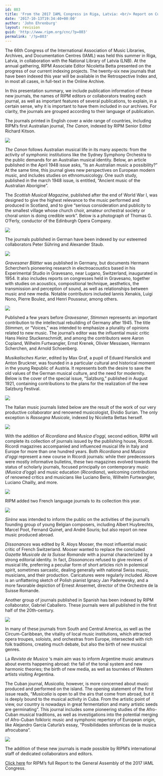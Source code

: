 ```yaml
---
id: 803
title: 'From the 2017 IAML Congress in Riga, Latvia: <br/> Report on Current Journal Indexing Project'
date: '2017-10-13T19:34:40+00:00'
author: 'John Ehrenburg'
layout: revision
guid: 'http://www.ripm.org/cnc/?p=803'
permalink: '/?p=803'
---
```


The 66th Congress of the International Association of Music Libraries, Archives, and Documentation Centres (IAML) was held this summer in Riga, Latvia, in collaboration with the National Library of Latvia (LNB). At the annual gathering, RIPM Associate Editor Nicoletta Betta presented on the progress of our current indexing projects. The twenty-six new journals that have been indexed this year will be available in the Retrospective Index and, in most all cases, in full-text in the Online Archive.

In this presentation summary, we include publication information of these new journals, the names of RIPM editors or collaborators treating each journal, as well as important features of several publications, to explain, in a certain sense, why it is important to have them included in our archives. For clarity, the journals are grouped according to their language of publication.

The journals printed in English cover a wide range of countries, including RIPM’s first Australian journal, *The Canon,* indexed by RIPM Senior Editor Richard Kitson.

![](http://www.ripm.org/cnc/wp-content/uploads/2017/10/1-IAML-2017-1.jpg)

*The Canon* follows Australian musical life in its many aspects: from the activity of symphonic institutions like the Sydney Symphony Orchestra to the public demands for an Australian musical identity. Below, an article published in the April 1948 issue asks, “Is an Australian music a possibility?” At the same time, this journal gives new perspectives on European modern music, and includes studies on ethnomusicology. One such study, published in the march 1948 issue, is entitled, “Ancient music of the Australian Aborigine”.

The *Scottish Musical Magazine*, published after the end of World War I, was designed to give the highest relevance to the music performed and produced in Scotland, and to give “serious consideration and publicity to the smallest village whose church choir, amateur orchestral society or choral union is doing credible work”. Below is a photograph of Thomas G. O’Ferly, conductor of the Edinburgh Opera Company.

![](http://www.ripm.org/cnc/wp-content/uploads/2017/10/2-IAML-2017.jpg)

The journals published in German have been indexed by our esteemed collaborators Peter Sühring and Alexander Staub.

![](http://www.ripm.org/cnc/wp-content/uploads/2017/10/3-IAML-2017.jpg)

*Gravesaner Blätter* was published in Germany, but documents Hermann Scherchen’s pioneering research in electroacoustics based in his Experimental Studio in Gravesano, near Lugano, Switzerland, inaugurated in 1954. It also includes reports on congresses held in Gravesano, together with studies on acoustics, compositional technique, aesthetics, the transmission and perception of sound, as well as relationships between music and new media. Notable contributors included Iannis Xenakis, Luigi Nono, Pierre Boulez, and Henri Pousseur, among others.

![](http://www.ripm.org/cnc/wp-content/uploads/2017/10/4-IAML-2017.jpg)

Published a few years before *Gravesaner*, *Stimmen* represents an important contribution to the intellectual rebuilding of Germany after 1945. The title *Stimmen,* or “Voices,” was intended to emphasize a plurality of opinions related to new music. The journal’s editor was the influential music critic Hans Heinz Stuckenschmidt, and among the contributors were Aaron Copland, Wilhelm Furtwangler, Ernst Krenek, Olivier Messiaen, Hermann Scherchen, and Arnold Schoenberg.

*Musikalisches Kurier*, edited by Max Graf, a pupil of Eduard Hanslick and Anton Bruckner, was founded in a particular cultural and historical moment in the young Republic of Austria. It represents both the desire to save the old values of the German musical culture, and the need for modernity. Below is the cover of the special issue, “Salzburg,” published in August 1921, containing contributions to the plans for the realization of the new Salzburg Festival.

![](http://www.ripm.org/cnc/wp-content/uploads/2017/10/5-IAML-2017.jpg)

The Italian music journals listed below are the result of the work of our very productive collaborator and renowned musicologist, Elvidio Surian. The only exception is *Rassegna Musicale*, indexed by Nicoletta Bettas herself.

![](http://www.ripm.org/cnc/wp-content/uploads/2017/10/6-IAML-2017.jpg)

With the addition of *Ricordiana* and *Musica d’oggi,* second edition, RIPM will complete its collection of journals issued by the publishing house, Ricordi. Ricordi magazines accompanied and influenced musical life in Italy and Europe for more than one hundred years. Both *Ricordiana* and *Musica d’oggi* represent a new course in Ricordi journals: while their predecessors were mostly informative bulletins, these two magazines evolved towards the status of scholarly journals, focused principally on contemporary music (*Musica d’oggi*) and music education (*Ricordiana*), welcoming contributions of renowned critics and musicians like Luciano Berio, Wilhelm Furtwangler, Luciano Chailly, and more.

![](http://www.ripm.org/cnc/wp-content/uploads/2017/10/7-IAML-2017.jpg)

RIPM added two French language journals to its collection this year.

![](http://www.ripm.org/cnc/wp-content/uploads/2017/10/8-IAML-2017.jpg)

*Sirène* was intended to inform the public on the activities of the journal’s founding group of young Belgian composers, including Albert Huybrechts, Marcel Poot, Fernand Quinet, and André Souris; but also report on new music produced abroad.

*Dissonances* was edited by R. Aloys Mooser, the most influential music critic of French Switzerland. Mooser wanted to replace the concluded *Gazette Musicale de la Suisse Romande* with a journal characterized by a strong editorial identity. In fact, *Dissonances* refused to give reviews of musical life, preferring a peculiar form of short articles rich in polemical spirit, sometimes sarcastic, dealing generally with national Swiss music, musicians, and their production. Caricatures were regularly included. Above is an unflattering sketch of Polish pianist Ignacy Jan Paderewsky, and a more favorable depiction of Ernest Ansermet, director of the Orchestre de la Suisse Romande.

Another group of journals published in Spanish has been indexed by RIPM collaborator, Gabriel Caballero. These journals were all published in the first half of the 20th-century.

![](http://www.ripm.org/cnc/wp-content/uploads/2017/10/9-IAML-2017.jpg)

In many of these journals from South and Central America, as well as the Circum-Caribbean, the vitality of local music institutions, which attracted opera troupes, soloists, and orchestras from Europe, intersected with rich folk traditions, creating much debate, but also the birth of new musical genres.

La *Revista de Musica* ‘s main aim was to inform Argentine music amateurs about events happening abroad: the fall of the tonal system and new harmonic theories; the birth of new media, as well as tournées of Western artists visiting Argentina.

 The Cuban journal, *Musicalia,* however, is more concerned about music produced and performed on the island. The opening statement of the first issue reads, “*Musicalia* is open to all the airs that come from abroad, but it is deeply bound to the musical activity in Cuba. From the artistic point of view, our country is nowadays in great fermentation and many artistic seeds are germinating”. This journal includes some pioneering studies of the Afro-Cuban musical traditions, as well as investigations into the potential merging of Afro-Cuban folkloric music and symphonic repertory of European origin, like Alejandro Garcia Caturla’s essay, “Posibilidades sinfonicas de la musica afrocubana”.

![](http://www.ripm.org/cnc/wp-content/uploads/2017/10/10-IAML-2017.jpg)

The addition of these new journals is made possible by RIPM’s international staff of dedicated collaborators and editors.

[Click here](http://www.iaml.info/sites/default/files/pdf/ripm.pdf) for RIPM’s full Report to the General Assembly of the 2017 IAML Congress.